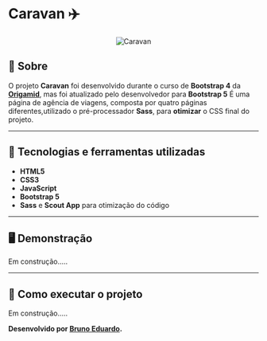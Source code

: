 # Caravan ✈️
<p align="center">
<img src="https://i.imgur.com/T8U9qQc.png" alt="Caravan" title="Caravan">
</p>

## 📖 Sobre   
O projeto **Caravan** foi desenvolvido durante o curso de **Bootstrap 4** da **[Origamid](https://www.origamid.com/)**, mas foi atualizado pelo desenvolvedor para **Bootstrap 5**
É uma  página de agência de viagens, composta por quatro páginas diferentes,utilizado o pré-processador **Sass**, para **otimizar** o CSS final do projeto.

---

## 🚀 Tecnologias e ferramentas utilizadas
- **HTML5**
- **CSS3**
- **JavaScript**
- **Bootstrap 5**
- **Sass** e **Scout App** para otimização do código
---

## 🖥️ Demonstração
Em construção.....

---

## 🔧 Como executar o projeto
Em construção.....

**Desenvolvido por [Bruno Eduardo]([https://github.com/devmagno](https://github.com/brunoedubems)/).**
